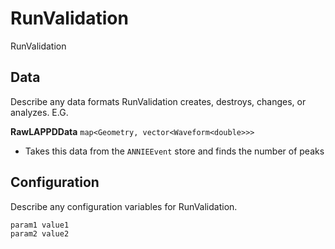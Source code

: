 # RunValidation

RunValidation

## Data

Describe any data formats RunValidation creates, destroys, changes, or analyzes. E.G.

**RawLAPPDData** `map<Geometry, vector<Waveform<double>>>`
* Takes this data from the `ANNIEEvent` store and finds the number of peaks


## Configuration

Describe any configuration variables for RunValidation.

```
param1 value1
param2 value2
```
